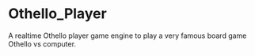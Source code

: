 # Othello_Player
A realtime Othello player game engine to play a very famous board game Othello vs computer.
